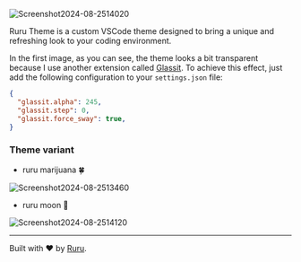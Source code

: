 ![Screenshot2024-08-2514020](https://github.com/user-attachments/assets/31579239-0602-4130-a91f-df780df0e9a9)

Ruru Theme is a custom VSCode theme designed to bring a unique and refreshing look to your coding environment.

In the first image, as you can see, the theme looks a bit transparent because I use another extension called [Glassit](https://marketplace.visualstudio.com/items?itemName=s-nlf-fh.glassit).
To achieve this effect, just add the following configuration to your `settings.json` file:

```json
{
  "glassit.alpha": 245,
  "glassit.step": 0,
  "glassit.force_sway": true,
}
```

### Theme variant

- ruru marijuana 🍀
  
![Screenshot2024-08-2513460](https://github.com/user-attachments/assets/fbed33de-c672-4205-a8d3-f8eb0eda3cf9)

- ruru moon 🌚
  
![Screenshot2024-08-2514120](https://github.com/user-attachments/assets/6570d6ff-77c5-4ac4-beb1-8d83bf9c93d6)

---

Built with ❤️ by [Ruru](https://github.com/ruru-m07).
